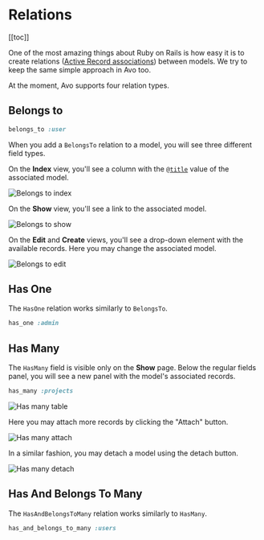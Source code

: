# Relations

[[toc]]

One of the most amazing things about Ruby on Rails is how easy it is to create relations ([Active Record associations](https://guides.rubyonrails.org/association_basics.html)) between models. We try to keep the same simple approach in Avo too.

At the moment, Avo supports four relation types.

## Belongs to

```ruby
belongs_to :user
```

When you add a `BelongsTo` relation to a model, you will see three different field types.

On the **Index** view, you'll see a column with the [`@title`](/0.x/resources.html#setting-the-title-of-the-resource) value of the associated model.

<img :src="$withBase('/assets/img/relations/belongs-to-index.jpg')" alt="Belongs to index" class="border" />

On the **Show** view, you'll see a link to the associated model.

<img :src="$withBase('/assets/img/relations/belongs-to-show.jpg')" alt="Belongs to show" class="border" />

On the **Edit** and **Create** views, you'll see a drop-down element with the available records. Here you may change the associated model.

<img :src="$withBase('/assets/img/relations/belongs-to-edit.jpg')" alt="Belongs to edit" class="border" />

## Has One

The `HasOne` relation works similarly to `BelongsTo`.

```ruby
has_one :admin
```

## Has Many

The `HasMany` field is visible only on the **Show** page. Below the regular fields panel, you will see a new panel with the model's associated records.

```ruby
has_many :projects
```

<img :src="$withBase('/assets/img/relations/has-many-table.jpg')" alt="Has many table" class="border" />

Here you may attach more records by clicking the "Attach" button.

<img :src="$withBase('/assets/img/relations/has-many-attach-modal.jpg')" alt="Has many attach" class="border" />

In a similar fashion, you may detach a model using the detach button.

<img :src="$withBase('/assets/img/relations/has-many-detach.jpg')" alt="Has many detach" class="border" />

## Has And Belongs To Many

The `HasAndBelongsToMany` relation works similarly to `HasMany`.

```ruby
has_and_belongs_to_many :users
```